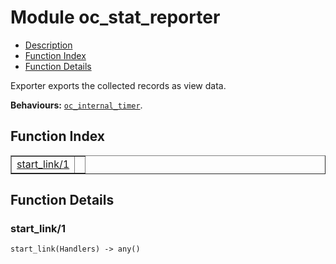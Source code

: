 

# Module oc_stat_reporter #
* [Description](#description)
* [Function Index](#index)
* [Function Details](#functions)

Exporter exports the collected records as view data.

__Behaviours:__ [`oc_internal_timer`](oc_internal_timer.md).

<a name="index"></a>

## Function Index ##


<table width="100%" border="1" cellspacing="0" cellpadding="2" summary="function index"><tr><td valign="top"><a href="#start_link-1">start_link/1</a></td><td></td></tr></table>


<a name="functions"></a>

## Function Details ##

<a name="start_link-1"></a>

### start_link/1 ###

`start_link(Handlers) -> any()`

